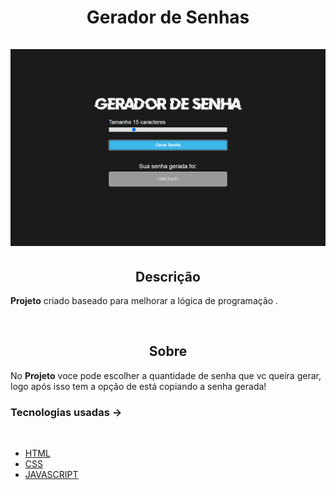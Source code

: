 
<h1 align='center'>Gerador de Senhas</1>
<br/>
<br/>
<img src='img/Sem título.png'>

<br/>

<h2 align='center'>Descrição</h2> 

**Projeto** criado baseado para melhorar a lógica de programação .

<br/>

<h2 align='center'>Sobre</h2>

No **Projeto** voce pode escolher a quantidade de senha que vc queira gerar, logo após isso tem a opção de está copiando a senha gerada!
<br/>

### **Tecnologias usadas** ->
<br/>

- [HTML]()
- [CSS]()
- [JAVASCRIPT]()
